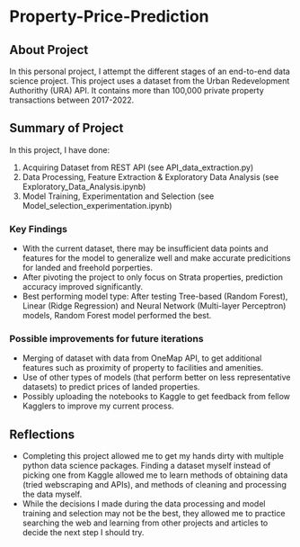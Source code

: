 # Property-Price-Prediction
## About Project
In this personal project, I attempt the different stages of an end-to-end data science project. This project uses a dataset from the Urban Redevelopment Authorithy (URA) API. It contains more than 100,000 private property transactions between 2017-2022.

## Summary of Project 
In this project, I have done:
1. Acquiring Dataset from REST API (see API_data_extraction.py)
2. Data Processing, Feature Extraction & Exploratory Data Analysis (see Exploratory_Data_Analysis.ipynb)
3. Model Training, Experimentation and Selection (see Model_selection_experimentation.ipynb)

### Key Findings
- With the current dataset, there may be insufficient data points and features for the model to generalize well and make accurate predicitions for landed and freehold porperties.
- After pivoting the project to only focus on Strata properties, prediction accuracy improved significantly.
- Best performing model type: After testing Tree-based (Random Forest), Linear (Ridge Regression) and Neural Network (Multi-layer Perceptron) models, Random Forest model performed the best. 

### Possible improvements for future iterations
- Merging of dataset with data from OneMap API, to get additional features such as proximity of property to facilities and amenities.
- Use of other types of models (that perform better on less representative datasets) to predict prices of landed properties.
- Possibly uploading the notebooks to Kaggle to get feedback from fellow Kagglers to improve my current process.

## Reflections
- Completing this project allowed me to get my hands dirty with multiple python data science packages. Finding a dataset myself instead of picking one from Kaggle allowed me to learn methods of obtaining data (tried webscraping and APIs), and methods of cleaning and processing the data myself. 
- While the decisions I made during the data processing and model training and selection may not be the best, they allowed me to practice searching the web and learning from other projects and articles to decide the next step I should try.
